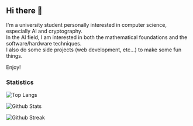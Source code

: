## Hi there 👋

I'm a university student personally interested in computer science, especially AI and cryptography.     
In the AI field, I am interested in both the mathematical foundations and the software/hardware techniques.        
I also do some side projects (web development, etc...) to make some fun things.  

Enjoy!

### Statistics

![Top Langs](https://github-readme-stats.vercel.app/api/top-langs/?username=Birmjune&layout=compact&theme=dracula)

![Github Stats](https://github-readme-stats.vercel.app/api?username=Birmjune&show_icons=true&theme=radical)

![Github Streak](https://github-readme-streak-stats.herokuapp.com?user=Birmjune&theme=vue-dark&hide_border=true&date_format=M%20j%5B%2C%20Y%5D)

<!--
**Birmjune/Birmjune** is a ✨ _special_ ✨ repository because its `README.md` (this file) appears on your GitHub profile.

Here are some ideas to get you started:

- 🔭 I’m currently working on ...
- 🌱 I’m currently learning ...
- 👯 I’m looking to collaborate on ...
- 🤔 I’m looking for help with ...
- 💬 Ask me about ...
- 📫 How to reach me: ...
- 😄 Pronouns: ...
- ⚡ Fun fact: ...
-->

